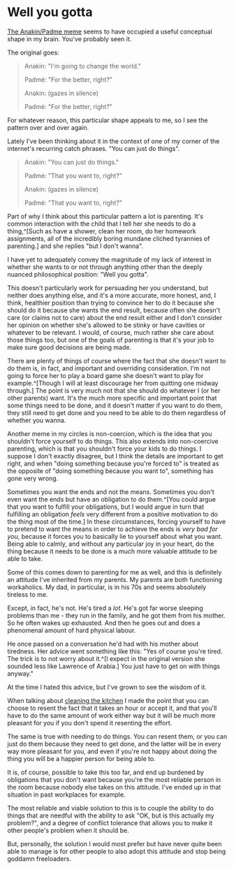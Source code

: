 # Well you gotta

[The Anakin/Padme meme](https://knowyourmeme.com/memes/for-the-better-right) seems to have occupied a useful conceptual shape in my brain. You've probably seen it.

The original goes:

> Anakin: "I'm going to change the world."
>
> Padmé: "For the better, right?"
>
> Anakin: (gazes in silence)
>
> Padmé: "For the better, right?"

For whatever reason, this particular shape appeals to me, so I see the pattern over and over again.

Lately I've been thinking about it in the context of one of my corner of the internet's recurring catch phrases. "You can just do things".

> Anakin: "You can just do things."
>
> Padmé: "That you want to, right?"
>
> Anakin: (gazes in silence)
>
> Padmé: "That you want to, right?"

Part of why I think about this particular pattern a lot is parenting. It's common interaction with the child that I tell her she needs to do a thing,^[Such as have a shower, clean her room, do her homework assignments, all of the incredibly boring mundane cliched tyrannies of parenting.] and she replies "but I don't wanna".

I have yet to adequately convey the magnitude of my lack of interest in whether she wants to or not through anything other than the deeply nuanced philosophical position: "Well you gotta".

This doesn't particularly work for persuading her you understand, but neither does anything else, and it's a more accurate, more honest, and, I think, healthier position than trying to convince her to do it because she should do it because she wants the end result, because often she doesn't care (or claims not to care) about the end result either and I don't consider her opinion on whether she's allowed to be stinky or have cavities or whatever to be relevant. I would, of course, much rather she care about those things too, but one of the goals of parenting is that it's your job to make sure good decisions are being made.

There are plenty of things of course where the fact that she doesn't want to do them is, in fact, and important and overriding consideration. I'm not going to force her to play a board game she doesn't want to play for example.^[Though I will at least discourage her from quitting one midway through.] The point is very much not that she should do whatever I (or her other parents) want. It's the much more specific and important point that some things need to be done, and it doesn't matter if you want to do them, they still need to get done and you need to be able to do them regardless of whether you wanna.

Another meme in my circles is non-coercion, which is the idea that you shouldn't force yourself to do things. This also extends into non-coercive parenting, which is that you shouldn't force your kids to do things. I suppose I don't exactly disagree, but I think the details are important to get right, and when "doing something because you're forced to" is treated as the opposite of "doing something because you want to", something has gone very wrong.

Sometimes you want the ends and not the means. Sometimes you don't even want the ends but have an obligation to do them.^[You could argue that you want to fulfill your obligations, but I would argue in turn that fulfilling an obligation *feels* very different from a positive motivation to do the thing most of the time.] In these circumstances, forcing yourself to have to pretend to want the means in order to achieve the ends is *very bad for you*, because it forces you to basically lie to yourself about what you want. Being able to calmly, and without any particular joy in your heart, do the thing because it needs to be done is a much more valuable attitude to be able to take.

Some of this comes down to parenting for me as well, and this is definitely an attitude I've inherited from my parents.
My parents are both functioning workaholics. My dad, in particular, is in his 70s and seems absolutely tireless to me.

Except, in fact, he's not. He's tired a *lot*. He's got far worse sleeping problems than me - they run in the family, and he got them from his mother. So he often wakes up exhausted. And then he goes out and does a phenomenal amount of hard physical labour.

He once passed on a conversation he'd had with his mother about tiredness. Her advice went something like this: "Yes of course you're tired. The trick is to not worry about it.^[I expect in the original version she sounded less like Lawrence of Arabia.] You just have to get on with things anyway."

At the time I hated this advice, but I've grown to see the wisdom of it.

When talking about [cleaning the kitchen](https://notebook.drmaciver.com/posts/2025-03-23-21:48.html) I made the point that you can choose to resent the fact that it takes an hour or accept it, and that you'll have to do the same amount of work either way but it will be much more pleasant for you if you don't spend it resenting the effort.

The same is true with needing to do things. You can resent them, or you can just do them because they need to get done, and the latter will be in every way more pleasant for you, and even if you're not happy about doing the thing you will be a happier person for being able to.

It is, of course, possible to take this too far, and end up burdened by obligations that you don't want because you're the most reliable person in the room because nobody else takes on this attitude. I've ended up in that situation in past workplaces for example.

The most reliable and viable solution to this is to couple the ability to do things that are needful with the ability to ask "OK, but is this actually my problem?", and a degree of conflict tolerance that allows you to make it other people's problem when it should be.

But, personally, the solution I would most prefer but have never quite been able to manage is for other people to also adopt this attitude and stop being goddamn freeloaders.
